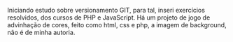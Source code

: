 Iniciando estudo sobre versionamento GIT, para tal, inseri exercícios resolvidos, dos cursos de PHP e JavaScript.
Há um projeto de jogo de advinhação de cores, feito como html, css e php, a imagem de background, não é de minha autoria.
